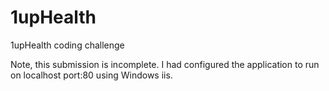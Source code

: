 # 1upHealth
1upHealth coding challenge


Note, this submission is incomplete. I had configured the application to run on localhost port:80 using Windows iis. 
